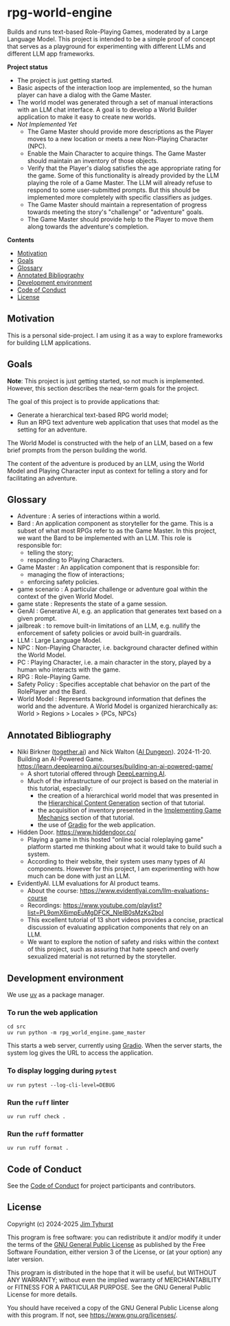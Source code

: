 # rpg-world-engine

Builds and runs text-based Role-Playing Games, moderated by a Large Language
Model. This project is intended to be a simple proof of concept that serves
as a playground for experimenting with different LLMs and different
LLM app frameworks.

**Project status**

- The project is just getting started.
- Basic aspects of the interaction loop are implemented, so the human player
  can have a dialog with the Game Master.
- The world model was generated through a set of manual interactions with an
  LLM chat interface. A goal is to develop a World Builder application
  to make it easy to create new worlds.
- _Not Implemented Yet_
  - The Game Master should provide more descriptions as the Player moves
    to a new location or meets a new Non-Playing Character (NPC).
  - Enable the Main Character to acquire things. The Game Master
    should maintain an inventory of those objects.
  - Verify that the Player's dialog satisfies the age appropriate rating
    for the game. Some of this functionality is already provided by
    the LLM playing the role of a Game Master. The LLM will already refuse to
    respond to some user-submitted prompts. But this should be
    implemented more completely with specific classifiers
    as judges.
  - The Game Master should maintain a representation of progress towards
    meeting the story's "challenge" or "adventure" goals.
  - The Game Master should provide help to the Player to move them along
    towards the adventure's completion.

**Contents**

- [Motivation](#motivation)
- [Goals](#goals)
- [Glossary](#glossary)
- [Annotated Bibliography](#annotated-bibliography)
- [Development environment](#development-environment)
- [Code of Conduct](#code-of-conduct)
- [License](#license)

## Motivation

This is a personal side-project. I am using it as a way to explore
frameworks for building LLM applications.

## Goals

**Note**: This project is just getting started, so not much is implemented.
However, this section describes the near-term goals for the project.

The goal of this project is to provide applications that:

- Generate a hierarchical text-based RPG world model;
- Run an RPG text adventure web application that uses that model as the
  setting for an adventure.

The World Model is constructed with the help of an LLM, based on a few
brief prompts from the person building the world.

The content of the adventure is produced by an LLM, using the World Model
and Playing Character input as context for telling a story and for
facilitating an adventure.

## Glossary

- Adventure : A series of interactions within a world.
- Bard : An application component as storyteller for the game. This is a
  subset of what most RPGs refer to as the Game Master. In this project, we
  want the Bard to be implemented with an LLM.
  This role is responsible for:
  - telling the story;
  - responding to Playing Characters.
- Game Master : An application component that is responsible for:
  - managing the flow of interactions;
  - enforcing safety policies.
- game scenario : A particular challenge or adventure goal within the
  context of the given World Model.
- game state : Represents the state of a game session.
- GenAI : Generative AI, e.g. an application that generates text based on a
  given prompt.
- jailbreak : to remove built-in limitations of an LLM, e.g. nullify the
  enforcement of safety policies or avoid built-in guardrails.
- LLM : Large Language Model.
- NPC : Non-Playing Character, i.e. background character defined within the
  World Model.
- PC : Playing Character, i.e. a main character in the story, played
  by a human who interacts with the game.
- RPG : Role-Playing Game.
- Safety Policy : Specifies acceptable chat behavior on the part of the
  RolePlayer and the Bard.
- World Model : Represents background information that defines the world and
  the adventure.
  A World Model is organized hierarchically as:<br>
  World > Regions > Locales > {PCs, NPCs}

## Annotated Bibliography

- Niki Birkner ([together.ai](https://www.together.ai/))
  and Nick Walton ([AI Dungeon](https://aidungeon.com/)).
  2024-11-20.
  Building an AI-Powered Game.<br>
  https://learn.deeplearning.ai/courses/building-an-ai-powered-game/
  - A short tutorial offered through [DeepLearning.AI](https://www.deeplearning.ai/).
  - Much of the infrastructure of our project is based on the material
    in this tutorial, especially:
    - the creation of a hierarchical world model that was presented in the
      [Hierarchical Content Generation](https://learn.deeplearning.ai/courses/building-an-ai-powered-game/lesson/2/hierarchical-content-generation)
      section of that tutorial.
    - the acquisition of inventory presented in the
      [Implementing Game Mechanics](https://learn.deeplearning.ai/courses/building-an-ai-powered-game/lesson/5/implementing-game-mechanics)
      section of that tutorial.
    - the use of [Gradio](https://www.gradio.app/) for the web application.
- Hidden Door.
  https://www.hiddendoor.co/
  - Playing a game in this hosted "online social roleplaying game"
    platform started me thinking about what it would take to build
    such a system.
  - According to their website, their system uses many types of AI components.
    However for this project, I am experimenting with how much can be done
    with just an LLM.
- EvidentlyAI. LLM evaluations for AI product teams.
  - About the course: https://www.evidentlyai.com/llm-evaluations-course
  - Recordings: https://www.youtube.com/playlist?list=PL9omX6impEuMgDFCK_NleIB0sMzKs2boI
  - This excellent tutorial of 13 short videos provides a concise,
    practical discussion of evaluating application components that
    rely on an LLM.
  - We want to explore the notion of safety and risks within the context
    of this project, such as assuring that hate speech and overly
    sexualized material is not returned by the storyteller.

## Development environment

We use [uv](https://github.com/astral-sh/uv) as a package manager.

### To run the web application

```shell
cd src
uv run python -m rpg_world_engine.game_master
```

This starts a web server, currently using [Gradio](https://www.gradio.app/).
When the server starts, the system log gives the URL to access the application.

### To display logging during `pytest`

```shell
uv run pytest --log-cli-level=DEBUG
```

### Run the `ruff` linter

```shell
uv run ruff check .
```

### Run the `ruff` formatter

```shell
uv run ruff format .
```

## Code of Conduct

See the [Code of Conduct](./CODE_OF_CONDUCT.md) for project participants and
contributors.

## License

Copyright (c) 2024-2025 [Jim Tyhurst](https://jimtyhurst.com)

This program is free software: you can redistribute it and/or modify
it under the terms of the
[GNU General Public License](https://www.gnu.org/licenses/)
as published by the Free Software Foundation, either version 3 of the License,
or (at your option) any later version.

This program is distributed in the hope that it will be useful,
but WITHOUT ANY WARRANTY; without even the implied warranty of
MERCHANTABILITY or FITNESS FOR A PARTICULAR PURPOSE. See the
GNU General Public License for more details.

You should have received a copy of the GNU General Public License
along with this program. If not, see <https://www.gnu.org/licenses/>.
